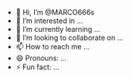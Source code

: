 - 👋 Hi, I’m @MARCO666s
- 👀 I’m interested in ...
- 🌱 I’m currently learning ...
- 💞️ I’m looking to collaborate on ...
- 📫 How to reach me ...
- 😄 Pronouns: ...
- ⚡ Fun fact: ...

<!---
MARCO666s/MARCO666s is a ✨ special ✨ repository because its `README.md` (this file) appears on your GitHub profile.
You can click the Preview link to take a look at your changes.
--->

